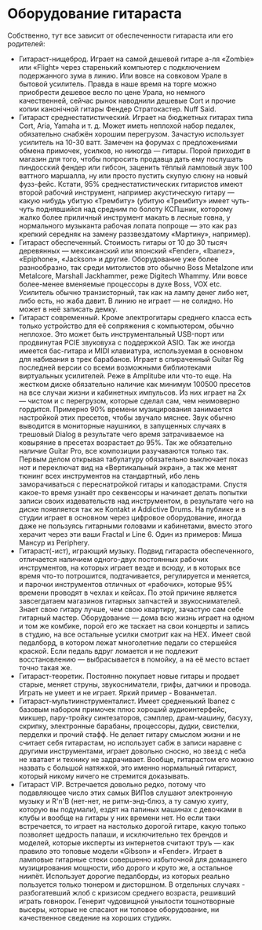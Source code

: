 # Оборудование гитараста

Собственно, тут все зависит от обеспеченности гитараста или его родителей:

*   Гитараст-нищеброд. Играет на самой дешевой гитаре а-ля «Zombie» или
    «Flight» через старенький компьютер с подключением подержанного зума в
    линию. Или вовсе на совковом Урале в бытовой усилитель. Правда в наше время
    на торге можно приобрести дешевое весло по цене Урала, но немного
    качественней, сейчас рынок наводнили дешевые Cort и прочие копии канонiчной
    гитары Фендер Стратокастер. Nuff Said.
*   Гитараст среднестатистический. Играет на бюджетных гитарах типа Cort, Aria,
    Yamaha и т. д. Может иметь неплохой набор педалек, обязательно снабжён
    хорошим перегрузом. Зачастую использует усилитель на 10-30 ватт. Замечен на
    форумах с предложениями обмена примочек, усилков, но никогда — гитары.
    Порой приходит в магазин для того, чтобы попросить продавца дать ему
    послушать пиндосский фендер или гибсон, заценить тёплый ламповый звук 100
    ваттного маршалла, ну или просто пустить скупую слюну на новый фузз-фейс.
    Кстати, 95% среднестатистических гитаристов имеют второй рабочий
    инструмент, например акустическую гитару — какую нибудь убитую «Трембиту»
    (убитую «Трембиту» имеет чуть-чуть поднявшийся над средним по болоту
    КСПшник, которому жалко более приличный инструмент макать в лесные говна, у
    нормального музыканта рабочая лопата попроще — это как раз крепкий середняк
    на замену раззвездатому «Мартину», например).
*   Гитараст обеспеченный. Стоимость гитары от 10 до 30 тысяч деревянных —
    мексиканский или японский «Fender», «Ibanez», «Epiphone», «Jackson» и
    другие. Оборудование уже более разнообразно, так среди митолистов это
    обычно Boss Metalzone или Metalcore, Marshall Jackhammer, реже Digitech
    Whammy. Или вовсе более-менее вменяемые процессоры в духе Boss, VOX etc.
    Усилитель обычно транзисторный, так как на лампу денег либо нет, либо есть,
    но жаба давит. В линию не играет — не солидно. Но может в неё записать
    демку.
*   Гитараст современный. Кроме электрогитары среднего класса есть только
    устройство для её сопряжения с компьютером, обычно неплохое. Это может быть
    инструментальный USB-порт или продвинутая PCIE звуковуха с поддержкой ASIO.
    Так же иногда имеется бас-гитара и MIDI клавиатура, используемая в основном
    для набивания в трек барабанов. Играет в спираченный Guitar Rig последней
    версии со всеми возможными библиотеками виртуальных усилителей. Реже в
    Amplitube или что-то еще. На жестком диске обязательно наличие как минимум
    100500 пресетов на все случаи жизни и кабинетных импульсов. Из них играет
    на 2х — чистом и с перегрузом, которые сделал сам, чем неимоверно гордится.
    Примерно 90% времени музицирования занимается настройкой этих пресетов,
    чтобы звучало мяснее. Звук обычно выводится в мониторные наушники, в
    запущенных случаях в трешовый Dialog в результате чего время затрачиваемое
    на ковыряние в пресетах возрастает до 95%. Так же обязательно наличие
    Guitar Pro, все композиции разучаваются только так. Первым делом открывая
    табулатуру обязательно выключает показ нот и переключат вид на
    «Вертикальный экран», а так же менят тюнинг всех инструментов на
    стандартный, ибо лень заморачиваться с переснатройкой гитары и
    каподастрами. Спустя какое-то время узнаёт про секвенсоры и начинает делать
    попытки записи своих издевательств над инструментом, в результате чего на
    диске появляется так же Kontakt и Addictive Drums. На публике и в студии
    играет в основном через цифровое оборудование, иногда даже не пользуясь
    гитарными головами и кабинетами, вместо этого херачит через эти ваши
    Fractal и Line 6. Один из примеров: Миша Мансур из Periphery.
*   Гитараст(-ист), играющий музыку. Подвид гитараста обеспеченного, отличается
    наличием одного-двух постоянных рабочих инструментов, на которых играет
    везде и всюду, и в которых все время что-то потрошится, подтачивается,
    регулируется и меняется, и парочки инструментов отличных от «рабочих»,
    которые 95% времени проводят в чехлах и кейсах. По этой причине является
    завсегдатаем магазинов гитарных запчастей и звукоснимателей. Знает свою
    гитару лучше, чем свою квартиру, зачастую сам себе гитарный мастер.
    Оборудование — дома всю жизнь играет на одном и том же комбике, порой его
    же таскает на свои концерты и запись в студию, на все остальные усилки
    смотрит как на НЕХ. Имеет свой педалборд, в котором лежат многолетние
    педали со стершейся краской. Если педаль вдруг ломается и не подлежит
    восстановлению — выбрасывается в помойку, а на её место встает точно такая
    же.
*   Гитараст-теоретик. Постоянно покупает новые гитары и продает старые, меняет
    струны, звукосниматели, грифы, датчики и провода. Играть не умеет и не
    играет. Яркий пример - Вованметал.
*   Гитараст-мультиинструменталист. Имеет средненький Ibanez с базовым набором
    примочек плюс хороший аудиоинтерфейс, микшер, пару-тройку синтезаторов,
    сэмплер, драм-машину, басуху, скрипку, электронные барабаны, процессоры,
    дудки, свистелки, перделки и прочий стафф. Не делает гитару смыслом жизни и
    не считает себя гитарастам, но использует сабж в записи наравне с другими
    инструментами, играет довольно сносно, но звезд с неба не хватает и технику
    не задрачивает. Вообще, гитарастом его можно назвать с большой натяжкой,
    это именно нормальный гитарист, который никому ничего не стремится
    доказывать.
*   Гитараст VIP. Встречается довольно редко, потому что подавляющее число этих
    самых ВИПов слушают электронную музыку и R'n'B (нет-нет, не ритм-энд-блюз,
    а ту самую хуиту, которую вы подумали), ездят на папиных машинах с
    девочками в клубы и вообще на гитары у них времени нет. Но если таки
    встречается, то играет на настолько дорогой гитаре, какую только позволяет
    щедрость папаши, и исключительно тех брендов и моделей, которые иксперты из
    интернетов считают труъ — как правило это топовые модели «Gibson» и
    «Fender». Играет в ламповые гитарные стеки совершенно избыточной для
    домашнего музицирования мощности, ибо дорого и круто же, а остальное
    ниипёт. Использует дорогие педалборды, из которых реально пользуется только
    тюнером и дисторшном. В отдельных случаях - разбогатевший жлоб с кризисом
    среднего возраста, решивший играть говнорок. Генерит чудовищной унылости
    тошнотворные высеры, которые не спасают ни топовое оборудование, ни
    качественное сведение на хороших студиях.

